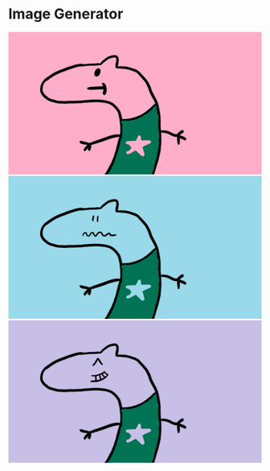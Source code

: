 # Image Generator
![Alt text](./Risser.png?raw=true "Title")
![Alt text](./Patrizio.png?raw=true "Title")
![Alt text](./Evslin.png?raw=true "Title")